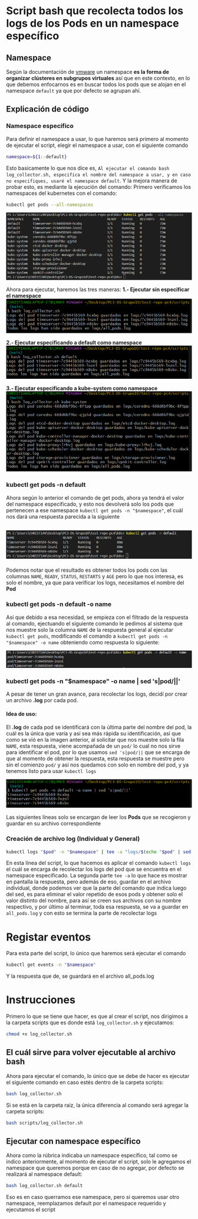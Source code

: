 # Script bash que recolecta todos los logs de los Pods en un namespace específico

## Namespace
Según la documentación de [vmware](https://www.vmware.com/topics/kubernetes-namespace#:~:text=Los%20espacios%20de%20nombres%20son%20una%20forma%20de%20organizar%20cl%C3%BAsteres%20en%20subgrupos%20virtuales) un namespace **es la forma de organizar clústeres en subgrupos virtuales** así que en este contexto, en lo que debemos enfocarnos es en buscar todos los pods que se alojan en el namespace `default` ya que por defecto se agrupan ahí.

## Explicación de código
### Namespace específico
Para definir el namespace a usar, lo que haremos será primero al momento de ejecutar el script, elegir el namespace a usar, con el siguiente comando
```bash
namespace=${1:-default}
```
Esto basicamente lo que nos dice es, `Al ejecutar el comando bash log_collector.sh, especifica el nombre del namespace a usar, y en caso no especifiques, usaré el namespace default`.
Y la mejora manera de probar esto, es mediante la ejecución del comando:
Primero verificamos los namespaces del kubernetes con el comando:
```bash
kubectl get pods --all-namespaces
```
![Img](Img/namespaces.png)

Ahora para ejecutar, haremos las tres maneras:
**1.- Ejecutar sin especificar el namespace**
![Img](Img/sin_namespace.png)

**2.- Ejecutar especificando a default como namespace**
![Img](Img/namspace_default.png)

**3.- Ejecutar especificando a kube-system como namespace**
![Img](Img/namspace_kube.png)

### kubectl get pods -n default
Ahora según lo anterior el comando de get pods, ahora ya tendrá el valor del namespace especificado, y esto nos devolverá solo los pods que pertenecen a ese namespace `kubectl get pods -n "$namespace"`, el cuál nos dará una respuesta parecida a la siguiente

![Img](Img/get_default_pods.png)
---

Podemos notar que el resultado es obtener todos los pods con las columnas `NAME`, `READY`, `STATUS`, `RESTARTS` y `AGE` pero lo que nos interesa, es solo el nombre, ya que para verificar los logs, necesitamos el nombre del **Pod**

### kubectl get pods -n default -o name
Así que debido a esa necesidad, se empieza con el filtrado de la respuesta al comando, ejectuando el siguiente comando le pedimos al sistema que nos muestre solo la columna `NAME` de la respuesta general al ejecutar `kubectl get pods`, modificando el comando a `kubectl get pods -n "$namespace" -o name` obteniendo como respuesta lo siguiente:

![Img](Img/get_default_name_pods.png)

### kubectl get pods -n "$namespace" -o name | sed 's|pod/||'
A pesar de tener un gran avance, para recolectar los logs, decidí por crear un archivo **.log** por cada pod.
#### Idea de uso:
El **.log** de cada pod se identificará con la última parte del nombre del pod, la cuál es la única que varía y así sea más rápida su identificación, así que como se vió en la imagen anterior, al solicitar que nos muestre solo la fila `NAME`, esta respuesta, viene acompañada de un `pod/` lo cual no nos sirve para identificar el pod, por lo que usamos `sed 's|pod/||` que se encarga de que al momento de obtener la respuesta, esta respuesta se muestre pero sin el comienzo `pod/` y así nos quedamos con solo en nombre del pod, y ya tenemos listo para usar `kubectl logs`

![Img](Img/only_podnames.png)

Las siguientes líneas solo se encargan de leer los **Pods** que se recogieron y guardar en su archivo correspondiente

### Creación de archivo log (Individual y General)
```bash
kubectl logs "$pod" -n "$namespace" | tee -a "logs/$(echo "$pod" | sed 's|timeserver-7c9445b569-||').log" >> "logs/all_pods.log"
```
En esta línea del script, lo que hacemos es aplicar el comando `kubectl logs` el cuál se encarga de recolectar los logs del pod que se encuentra en el namespace especificado.
La segunda parte `tee -a` lo que hace es mostrar en pantalla la respuesta, pero además de eso, guardar en el archivo individual, donde podemos ver que la parte del comando que indica luego del sed, es para eliminar el valor repetido de esos pods y obtener solo el valor distinto del nombre, para así se creen sus archivos con su nombre respectivo, y por último al terminar, toda esa respuesta, se va a guardar en `all_pods.log` y con esto se termina la parte de recolectar logs

# Registar eventos
Para esta parte del script, lo único que haremos será ejecutar el comando
```bash
kubectl get events -n "$namespace"
```
Y la respuesta que de, se guardará en el archivo all_pods.log

# Instrucciones
Primero lo que se tiene que hacer, es que al crear el script, nos dirigimos a la carpeta scripts que es donde está `log_collector.sh` y ejecutamos:
```bash
chmod +x log_collector.sh
```
El cuál sirve para volver ejecutable al archivo bash
---
Ahora para ejecutar el comando, lo único que se debe de hacer es ejecutar el siguiente comando en caso estés dentro de la carpeta scripts:
```bash
bash log_collector.sh
```
Si se está en la carpeta raiz, la única diferencia al comando será agregar la carpeta scripts:
```bash
bash scripts/log_collector.sh
```

## Ejecutar con namespace específico
Ahora como la rúbrica indicaba un namespace específico, tal como se indico anteriormente, al momento de ejecutar el script, solo le agregamos el namespace que queremos porque en caso de no agregar, por defecto se realizará al namespace default:
```bash
bash log_collector.sh default
```
Eso es en caso querramos ese namespace, pero si queremos usar otro namespace, reemplazamos default por el namespace requerido y ejecutamos el script
